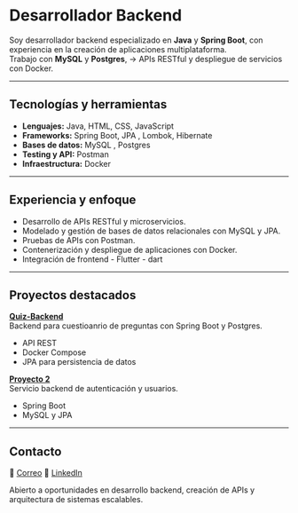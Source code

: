 # Desarrollador Backend

Soy desarrollador backend especializado en **Java** y **Spring Boot**, con experiencia en la creación de aplicaciones multiplataforma.  
Trabajo con **MySQL** y **Postgres**, -> APIs RESTful y despliegue de servicios con Docker.

---

## Tecnologías y herramientas

- **Lenguajes:** Java, HTML, CSS, JavaScript  
- **Frameworks:** Spring Boot, JPA , Lombok, Hibernate 
- **Bases de datos:** MySQL , Postgres
- **Testing y API:** Postman  
- **Infraestructura:** Docker  

---

## Experiencia y enfoque

- Desarrollo de APIs RESTful y microservicios.  
- Modelado y gestión de bases de datos relacionales con MySQL y JPA.  
- Pruebas de APIs con Postman.  
- Contenerización y despliegue de aplicaciones con Docker.  
- Integración de frontend - Flutter - dart

---

## Proyectos destacados

**[Quiz-Backend](https://github.com/javAnibal/quiz-backend-springboot.git)**  
Backend para cuestioanrio de preguntas con Spring Boot y Postgres.  
- API REST  
- Docker Compose  
- JPA para persistencia de datos  

**[Proyecto 2](https://github.com/javAnibal/proyecto2)**  
Servicio backend de autenticación y usuarios.  
- Spring Boot  
- MySQL y JPA  

---


## Contacto

📧 [Correo](a88anibal@gmail.com)
🔗 [LinkedIn](https://www.linkedin.com/in/anibal-solano-f/)



Abierto a oportunidades en desarrollo backend, creación de APIs y arquitectura de sistemas escalables.

